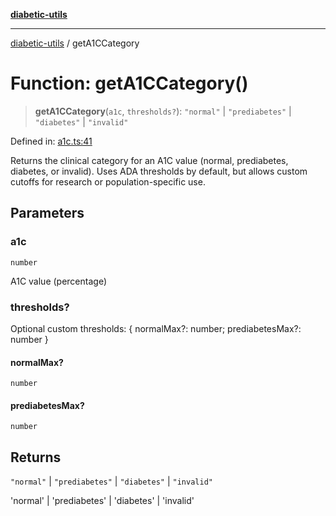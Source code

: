 [**diabetic-utils**](../README.md)

***

[diabetic-utils](../globals.md) / getA1CCategory

# Function: getA1CCategory()

> **getA1CCategory**(`a1c`, `thresholds?`): `"normal"` \| `"prediabetes"` \| `"diabetes"` \| `"invalid"`

Defined in: [a1c.ts:41](https://github.com/marklearst/diabetic-utils/blob/0d03b5cd2e2b5edbf58275075cc81d8df31ac230/src/a1c.ts#L41)

Returns the clinical category for an A1C value (normal, prediabetes, diabetes, or invalid).
Uses ADA thresholds by default, but allows custom cutoffs for research or population-specific use.

## Parameters

### a1c

`number`

A1C value (percentage)

### thresholds?

Optional custom thresholds: { normalMax?: number; prediabetesMax?: number }

#### normalMax?

`number`

#### prediabetesMax?

`number`

## Returns

`"normal"` \| `"prediabetes"` \| `"diabetes"` \| `"invalid"`

'normal' | 'prediabetes' | 'diabetes' | 'invalid'
